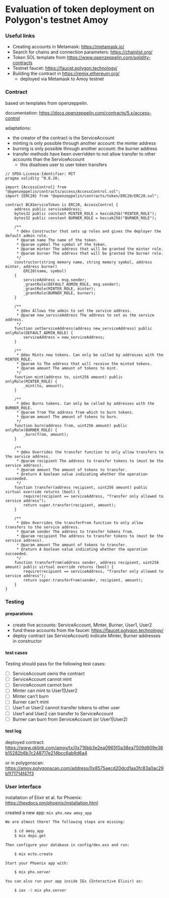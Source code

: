 
# Evaluation of token deployment on Polygon's testnet Amoy


### Useful links

* Creating accounts in Metamask: https://metamask.io/
* Search for chains and connection parameters: https://chainlist.org/
* Token SOL template from https://www.openzeppelin.com/solidity-contracts
* Testnet faucet: https://faucet.polygon.technology/
* Building the contract in https://remix.ethereum.org/
    * deployed via Metamask to Amoy testnet


### Contract

based on templates from openzeppelin.

documentation: https://docs.openzeppelin.com/contracts/5.x/access-control

adaptations:

- the creator of the contract is the ServiceAccount
- minting is only possible through another account: the minter address
- burning is only possible through another account: the burner address
- transfer methods have been overridden to not allow transfer to other accounts than the ServiceAccount
    - this disallows user to user token transfers

```solidity
// SPDX-License-Identifier: MIT
pragma solidity ^0.8.20;

import {AccessControl} from "@openzeppelin/contracts/access/AccessControl.sol";
import {ERC20} from "@openzeppelin/contracts/token/ERC20/ERC20.sol";

contract BCAServiceToken is ERC20, AccessControl {
    address public serviceAddress;
    bytes32 public constant MINTER_ROLE = keccak256("MINTER_ROLE");
    bytes32 public constant BURNER_ROLE = keccak256("BURNER_ROLE");

    /**
     * @dev Constructor that sets up roles and gives the deployer the default admin role.
     * @param name The name of the token.
     * @param symbol The symbol of the token.
     * @param minter The address that will be granted the minter role.
     * @param burner The address that will be granted the burner role.
     */
    constructor(string memory name, string memory symbol, address minter, address burner)
        ERC20(name, symbol)
    {
        serviceAddress = msg.sender;
        _grantRole(DEFAULT_ADMIN_ROLE, msg.sender);
        _grantRole(MINTER_ROLE, minter);
        _grantRole(BURNER_ROLE, burner);
    }

    /**
     * @dev Allows the admin to set the service address.
     * @param new_serviceAddress The address to set as the service address.
     */
    function setServiceAddress(address new_serviceAddress) public onlyRole(DEFAULT_ADMIN_ROLE) {
        serviceAddress = new_serviceAddress;
    }

    /**
     * @dev Mints new tokens. Can only be called by addresses with the MINTER_ROLE.
     * @param to The address that will receive the minted tokens.
     * @param amount The amount of tokens to mint.
     */
    function mint(address to, uint256 amount) public onlyRole(MINTER_ROLE) {
        _mint(to, amount);
    }

    /**
     * @dev Burns tokens. Can only be called by addresses with the BURNER_ROLE.
     * @param from The address from which to burn tokens.
     * @param amount The amount of tokens to burn.
     */
    function burn(address from, uint256 amount) public onlyRole(BURNER_ROLE) {
        _burn(from, amount);
    }

    /**
     * @dev Overrides the transfer function to only allow transfers to the service address.
     * @param recipient The address to transfer tokens to (must be the service address).
     * @param amount The amount of tokens to transfer.
     * @return A boolean value indicating whether the operation succeeded.
     */
    function transfer(address recipient, uint256 amount) public virtual override returns (bool) {
        require(recipient == serviceAddress, "Transfer only allowed to service address");
        return super.transfer(recipient, amount);
    }

    /**
     * @dev Overrides the transferFrom function to only allow transfers to the service address.
     * @param sender The address to transfer tokens from.
     * @param recipient The address to transfer tokens to (must be the service address).
     * @param amount The amount of tokens to transfer.
     * @return A boolean value indicating whether the operation succeeded.
     */
    function transferFrom(address sender, address recipient, uint256 amount) public virtual override returns (bool) {
        require(recipient == serviceAddress, "Transfer only allowed to service address");
        return super.transferFrom(sender, recipient, amount);
    }
}
```

### Testing

#### preparations

* create five accounts: ServiceAccount, Minter, Burner, User1, User2
* fund these accounts from the faucet: https://faucet.polygon.technology/
* deploy contract (as ServiceAccount) indicate Minter, Burner addresses in constructor

#### test cases

Testing should pass for the following test cases:

- [ ] ServiceAccount owns the contract
- [ ] ServiceAccount cannot mint
- [ ] ServiceAccount cannot burn
- [ ] Minter can mint to User1|User2
- [ ] Minter can't burn
- [ ] Burner can't mint
- [ ] User1 or User2 cannot transfer tokens to other user
- [ ] User1 and User2 can transfer to ServiceAccount
- [ ] Burner can burn from ServiceAccount (or User1|User2)

#### test log

deployed contract: https://www.oklink.com/amoy/tx/0x716bb3e2ea0965f0a38ea7509d909e36b15282b6b7c248717e214bcc6ab9d6a4

or in polygonscan: https://amoy.polygonscan.com/address/0x8575aecd20dcd1aa3fc83a0ac29b1f71714f47f3



### User interface

installation of Elixir et al. for Phoenix: https://hexdocs.pm/phoenix/installation.html

created a new app: `mix phx.new amoy_app`

```sh
We are almost there! The following steps are missing:

    $ cd amoy_app
    $ mix deps.get

Then configure your database in config/dev.exs and run:

    $ mix ecto.create

Start your Phoenix app with:

    $ mix phx.server

You can also run your app inside IEx (Interactive Elixir) as:

    $ iex -S mix phx.server
```

